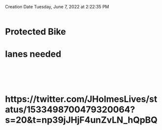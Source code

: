 <div></b>Creation Date</b> Tuesday, June 7, 2022 at 2:22:35 PM<br></div><div><br></div><div><b><h1>Protected Bike</h1></b><b><h1> lanes needed</h1></b></div>
<div><b><h1><br></h1></b></div>
<div><b><h1>https://twitter.com/JHolmesLives/status/1533498700479320064?s=20&ampt=np39jJHjF4unZvLN_hQpBQ</h1></b><b><h1><br></h1></b></div>
<div><b><br></b></div>

